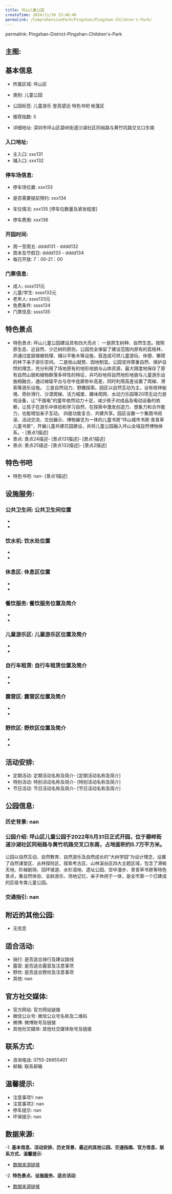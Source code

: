 ```yaml
---
title: 坪山儿童公园
createTime: 2024/11/30 23:48:40
permalink: /ComprehensivePark/Pingshan/Pingshan-Children's-Park/
---
```

permalink: Pingshan-District-Pingshan-Children's-Park
<!-- ## 游玩路径: -->


## 主图:
<ImageCard
image="https://cgj.sz.gov.cn/img/4/4005/4005915/10775141.png"
title= "坪山儿童公园"
description= "坪山区儿童公园于2022年5月31日正式开园，位于碧岭街道沙湖社区同裕路与黄竹坑路交叉口东南，占地面积约5.7万平方米。
公园以自然互动、自然教育、自然游乐及自"
date="2024/11/30"
href="/"
author="深圳公园"
/>

## 基本信息

- 所属区域: 坪山区

- 类别: 儿童公园

- 公园标签: 儿童游乐 登高望远 特色书吧 帐篷区

- 推荐指数: 5

- 详细地址: 深圳市坪山区碧岭街道沙湖社区同裕路与黄竹坑路交叉口东南

### 入口地址:
- 主入口: xxx131
- 辅入口: xxx132
### 停车场信息:
- 停车场位置: xxx133

- 是否需要提前预约: xxx134

- 车位情况: xxx135 [停车位数量及紧张程度]

- 停车费用: xxx136

### 开园时间:
- 周一至周五: dddd131 - dddd132
- 周末及节假日: dddd133 - dddd134
- 每日开放: 7：00-21：00

### 门票信息:
- 成人: ssss131元
- 儿童/学生: ssss132元
- 老年人: ssss133元
- 免费条件: ssss134
- 门票信息: ssss135
## 特色景点
- 特色景点: 坪山儿童公园建设具有四大亮点：
一是原生树种、自然生态。按照原生态、近自然、少迁树的原则，公园完全保留了建设范围内原有的荔枝林，并通过底层植被梳理、辅以平衡木等设施，营造成可供儿童游玩、休憩、攀爬的林下亲子游乐空间。
二是依山就势、因地制宜。公园坚持尊重自然、保护自然的理念，充分利用了场地原有的地形地貌与山体资源，最大限度地保存了原有自然山貌和植物群落多样性的特征，并巧妙地将自然地形地貌与儿童游乐设施相融合，通过梯级平台与空中连廊弥补高差，同时利用高差设置了爬梯、滑索等游乐设施。
三是自然动力、野趣探索。园区以自然互动为主，设有枝林秘境、奇妙滑行、沙漠爬梯、活力城堡、趣味爬网、水动力乐园等20项无动力游戏设备，让“不插电”的童年依然动力十足，减少孩子对成品及电动设备的依赖，让孩子在游乐中体验和学习自然，在探索中激发创造力、想象力和合作能力，也能增加亲子互动。
四是功能复合、共建共享。园区设置一个集图书阅读、活动交流、文创展示、博物展览为一体的儿童书房“坪山城市书房·青青草儿童书房”，开展儿童共建花园建设，并将儿童公园融入坪山全域自然博物体系。- [景点1描述]
- 景点: 景点24描述- [景点131描述]- [景点1描述]
- 景点: 景点25描述- [景点132描述]- [景点2描述]
## 特色书吧
- 特色书吧: nan- [景点1描述]
## 设施服务:
### 公共卫生间: 公共卫生间位置
- 
- 
### 饮水机: 饮水处位置
- 
- 
### 休息区: 休息区位置
- 
- 
### 餐饮服务: 餐饮服务位置及简介
- 
- 
### 儿童游乐区: 儿童游乐区位置及简介
- 
- 
### 自行车租赁: 自行车租赁位置及简介
- 
- 
### 露营区: 露营区位置及简介
- 
- 
### 野炊区: 野炊区位置及简介

- 
- 
## 活动安排:
- 定期活动: 定期活动名称及简介- [定期活动名称及简介]
- 特别活动: 特别活动名称及简介- [特别活动名称及简介]
- 节日活动: 节日活动名称及简介- [节日活动名称及简介]
## 公园信息:
### 历史背景: nan
### 公园介绍: 坪山区儿童公园于2022年5月31日正式开园，位于碧岭街道沙湖社区同裕路与黄竹坑路交叉口东南，占地面积约5.7万平方米。
公园以自然互动、自然教育、自然游乐及自然成长的“大树学园”为设计理念，设置了自然课堂区、丛林探险区、探索考古区、山林溪谷区四大主题区域，包含了滑板天地、阶梯剧场、回环坡道、水杉湿地、遗址公园、空中漫步、青青草书房等特色景点，集自然体验、全龄游乐、场地记忆、亲子休闲于一体，是全市第一个已建成的区级专类儿童公园。
### 交通指引: nan

## 附近的其他公园:
- 无信息

## 适合活动:
- 骑行: 是否适合骑行及建议路线
- 露营: 是否适合露营及注意事项
- 野炊: 是否适合野炊及注意事项
- 其他: nan

## 官方社交媒体:
- 官方网站: 官方网站链接
- 微信公众号: 微信公众号名称及二维码
- 微博: 微博账号及链接
- 其他社交媒体: 其他社交媒体账号及链接

## 联系方式:
- 咨询电话: 0755-26655401
- 邮箱: 联系邮箱

## 温馨提示:
- 注意事项1: nan
- 注意事项2: nan
- 停车提示: nan
- 环保提示: nan

## 数据来源:
-1. **基本信息、活动安排、历史背景、最近的其他公园、交通指南、官方信息、联系方式、温馨提示**:
- [数据来源链接](https://cgj.sz.gov.cn/xsmh/gysz/csgy/content/post_10775141.html)

-2. **特色景点、设施服务、适合活动**:
- [数据来源链接](https://cgj.sz.gov.cn/xsmh/gysz/csgy/content/post_10775141.html)

